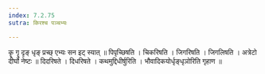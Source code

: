 ```yaml
---
index: 7.2.75
sutra: किरश्च पञ्चभ्यः

---
```

 कॄ गॄ दृङ् धृङ् प्रच्छ् एभ्यः सन इट् स्यात् ॥ पिपृच्छिषति । चिकरिषति । जिगरिषति । जिगलिषति । अत्रेटो दीर्घो नेष्टः ॥ दिदरिषते । दिधरिषते । कथमुद्दिधीर्षुरिति । भौवादिकयोर्धृङ्धृञोरिति गृहाण ॥